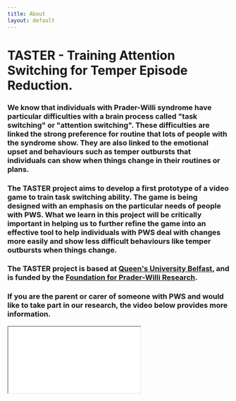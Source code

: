 ```yaml
---
title: About
layout: default
---
```

<div align="left">
<h1>TASTER -  Training Attention Switching for Temper Episode Reduction.</h1>
<h3>We know that individuals with Prader-Willi syndrome have particular difficulties with a brain process called "task switching" or "attention switching". These difficulties are linked the strong preference for routine that lots of people with the syndrome show. They are also linked to the emotional upset and behaviours such as temper outbursts that individuals can show when things change in their routines or plans.</h3>
<h3>The TASTER project aims to develop a first prototype of a video game to train task switching ability. The game is being designed with an emphasis on the particular needs of people with PWS. What we learn in this project will be critically important in helping us to further refine the game into an effective tool to help individuals with PWS deal with changes more easily and show less difficult behaviours like temper outbursts when things change.</h3>
<h3>The TASTER project is based at <a href="http://www.qub.ac.uk/schools/psy" target="_blank">Queen's University Belfast</a>, and is funded by the <a href="http://www.fpwr.org" target="_blank">Foundation for Prader-Willi Research</a>.</h3>
<h3>If you are the parent or carer of someone with PWS and would like to take part in our research, the video below provides more information.</h3>
</div>
<div class="container" style="max-width: 700px; height: auto;"
<!-- 4:3 aspect ratio -->
<div class="embed-responsive embed-responsive-4by3">
  <iframe class="embed-responsive-item" src="//www.youtube.com/embed/oRjY2XGacNA"></iframe>
</div>
</div>
